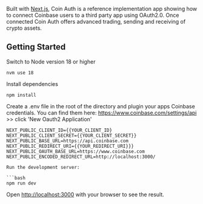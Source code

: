 Built with [Next.js](https://nextjs.org/), Coin Auth is a reference implementation app showing how to connect Coinbase users to a third party app using OAuth2.0. Once connected Coin Auth offers advanced trading, sending and receiving of crypto assets.

## Getting Started

Switch to Node version 18 or higher

```
nvm use 18
```

Install dependencies

```
npm install
```

Create a .env file in the root of the directory and plugin your apps Coinbase credentials. You can find them here:  https://www.coinbase.com/settings/api >> click 'New Oauth2 Application'

````
NEXT_PUBLIC_CLIENT_ID={{YOUR_CLIENT_ID}
NEXT_PUBLIC_CLIENT_SECRET={{YOUR_CLIENT_SECRET}}
NEXT_PUBLIC_BASE_URL=https://api.coinbase.com
NEXT_PUBLIC_REDIRECT_URI={{YOUR_REDIRECT_URI}}}
NEXT_PUBLIC_OAUTH_BASE_URL=https://www.coinbase.com
NEXT_PUBLIC_ENCODED_REDIRECT_URL=http://localhost:3000/

Run the development server:

```bash
npm run dev
````

Open [http://localhost:3000](http://localhost:3000) with your browser to see the result.
